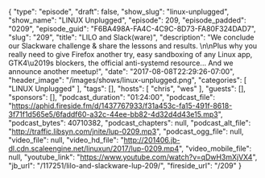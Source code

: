 {
  "type": "episode",
  "draft": false,
  "show_slug": "linux-unplugged",
  "show_name": "LINUX Unplugged",
  "episode": 209,
  "episode_padded": "0209",
  "episode_guid": "F6BA498A-FA4C-4C9C-8D73-FA80F324DAD7",
  "slug": "209",
  "title": "LILO and Slack(ware)",
  "description": "We conclude our Slackware challenge & share the lessons and results. \n\nPlus why you really need to give Firefox another try, easy sandboxing of any Linux app, GTK4\u2019s blockers, the official anti-systemd resource... And we announce another meetup!",
  "date": "2017-08-08T22:29:26-07:00",
  "header_image": "/images/shows/linux-unplugged.png",
  "categories": [
    "LINUX Unplugged"
  ],
  "tags": [],
  "hosts": [
    "chris",
    "wes"
  ],
  "guests": [],
  "sponsors": [],
  "podcast_duration": "01:24:00",
  "podcast_file": "https://aphid.fireside.fm/d/1437767933/f31a453c-fa15-491f-8618-3f71f1d565e5/6faddf60-a32c-44ee-bb82-4d32d4d43e15.mp3",
  "podcast_bytes": 40710382,
  "podcast_chapters": null,
  "podcast_alt_file": "http://traffic.libsyn.com/jnite/lup-0209.mp3",
  "podcast_ogg_file": null,
  "video_file": null,
  "video_hd_file": "http://201406.jb-dl.cdn.scaleengine.net/linuxun/2017/lup-0209.mp4",
  "video_mobile_file": null,
  "youtube_link": "https://www.youtube.com/watch?v=qDwH3mXjVX4",
  "jb_url": "/117251/lilo-and-slackware-lup-209/",
  "fireside_url": "/209"
}

